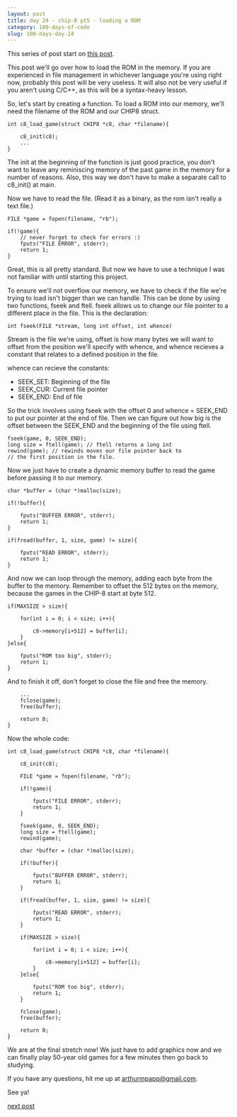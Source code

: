```yaml
---
layout: post
title: day 24 - chip-8 pt5 - loading a ROM
category: 100-days-of-code
slug: 100-days-day-24
---
```


This series of post start on [this post](/blog/100-days-day-19).

This post we'll go over how to load the ROM in the memory. If you are experienced in file management in whichever language you're using right now, probably this post will be very useless. It will also not be very useful if you aren't using C/C++, as this will be a syntax-heavy lesson. 

So, let's start by creating a function. To load a ROM into our memory, we'll need the filename of the ROM and our CHIP8 struct.

```
int c8_load_game(struct CHIP8 *c8, char *filename){

    c8_init(c8);
    ...
}
```

The init at the beginning of the function is just good practice, you don't want to leave any reminiscing memory of the past game in the memory for a number of reasons. Also, this way we don't have to make a separate call to c8_init() at main.

Now we have to read the file. (Read it as a binary, as the rom isn't really a text file.)

```
FILE *game = fopen(filename, "rb");

if(!game){
    // never forget to check for errors :)
    fputs("FILE ERROR", stderr);
    return 1;
}
```

Great, this is all pretty standard. But now we have to use a technique I was not familiar with until starting this project.

To ensure we'll not overflow our memory, we have to check if the file we're trying to load isn't bigger than we can handle. This can be done by using two functions, fseek and ftell. fseek allows us to change our file pointer to a different place in the file. This is the declaration:

```int fseek(FILE *stream, long int offset, int whence)```

Stream is the file we're using, offset is how many bytes we will want to offset from the position we'll specify with whence, and whence recieves a constant that relates to a defined position in the file.

whence can recieve the constants:

- SEEK_SET: Beginning of the file
- SEEK_CUR: Current file pointer
- SEEK_END: End of file

So the trick involves using fseek with the offset 0 and whence = SEEK_END to put our pointer at the end of file. Then we can figure out how big is the offset between the SEEK_END and the beginning of the file using ftell.

```
fseek(game, 0, SEEK_END);
long size = ftell(game); // ftell returns a long int
rewind(game); // rewinds moves our file pointer back to
// the first position in the file.
```

Now we just have to create a dynamic memory buffer to read the game before passing it to our memory.

```
char *buffer = (char *)malloc(size);

if(!buffer){

    fputs("BUFFER ERROR", stderr);
    return 1;
}

if(fread(buffer, 1, size, game) != size){

    fputs("READ ERROR", stderr);
    return 1;
}
```

And now we can loop through the memory, adding each byte from the buffer to the memory. Remember to offset the 512 bytes on the memory, because the games in the CHIP-8 start at byte 512.

```
if(MAXSIZE > size){

    for(int i = 0; i < size; i++){
        
        c8->memory[i+512] = buffer[i];
    }
}else{

    fputs("ROM too big", stderr);
    return 1;
}
```

And to finish it off, don't forget to close the file and free the memory. 
```
    ...
    fclose(game);
    free(buffer);

    return 0;
}
```

Now the whole code:

```
int c8_load_game(struct CHIP8 *c8, char *filename){

    c8_init(c8);

    FILE *game = fopen(filename, "rb");

    if(!game){

        fputs("FILE ERROR", stderr);
        return 1;
    }

    fseek(game, 0, SEEK_END);
    long size = ftell(game);
    rewind(game);

    char *buffer = (char *)malloc(size);

    if(!buffer){

        fputs("BUFFER ERROR", stderr);
        return 1;
    }

    if(fread(buffer, 1, size, game) != size){

        fputs("READ ERROR", stderr);
        return 1;
    }

    if(MAXSIZE > size){

        for(int i = 0; i < size; i++){
        
            c8->memory[i+512] = buffer[i];
        }
    }else{

        fputs("ROM too big", stderr);
        return 1;
    }

    fclose(game);
    free(buffer);

    return 0;
}
```

We are at the final stretch now! We just have to add graphics now and we can finally play 50-year old games for a few minutes then go back to studying. 

If you have any questions, hit me up at arthurmpapp@gmail.com.

See ya!

[next post](/blog/100-days-day-25)
